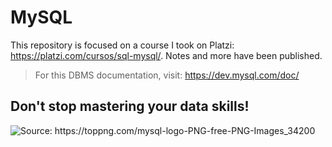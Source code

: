 # MySQL

This repository is focused on a course I took on Platzi: https://platzi.com/cursos/sql-mysql/. Notes and more have been published.

> For this DBMS documentation, visit: https://dev.mysql.com/doc/

## Don't stop mastering your data skills!

<img src="https://res.cloudinary.com/dycgim2yx/image/upload/v1596570439/GitHub/MySQL/logo_gxeoz9.png" title="Source: https://toppng.com/mysql-logo-PNG-free-PNG-Images_34200">
